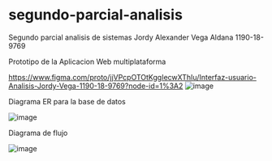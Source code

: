 # segundo-parcial-analisis
Segundo parcial analisis de sistemas Jordy Alexander Vega Aldana 1190-18-9769

Prototipo de la Aplicacion Web multiplataforma

https://www.figma.com/proto/jjVPcpOTOtKggIecwXThIu/Interfaz-usuario-Analisis-Jordy-Vega-1190-18-9769?node-id=1%3A2
![image](https://user-images.githubusercontent.com/81053948/134786311-74fbe782-b487-4b57-8c68-9edddc5331c0.png)

Diagrama ER para la base de datos

![image](https://user-images.githubusercontent.com/81053948/134786237-19a83ec6-c97b-42e6-917e-f11b4a9e6296.png)


Diagrama de flujo

![image](https://user-images.githubusercontent.com/81053948/134786264-a7992cf8-01d6-40e9-a39b-bc86708dc499.png)

